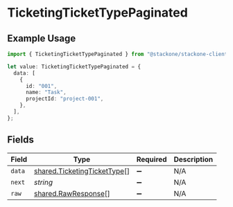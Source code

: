 # TicketingTicketTypePaginated

## Example Usage

```typescript
import { TicketingTicketTypePaginated } from "@stackone/stackone-client-ts/sdk/models/shared";

let value: TicketingTicketTypePaginated = {
  data: [
    {
      id: "001",
      name: "Task",
      projectId: "project-001",
    },
  ],
};
```

## Fields

| Field                                                                             | Type                                                                              | Required                                                                          | Description                                                                       |
| --------------------------------------------------------------------------------- | --------------------------------------------------------------------------------- | --------------------------------------------------------------------------------- | --------------------------------------------------------------------------------- |
| `data`                                                                            | [shared.TicketingTicketType](../../../sdk/models/shared/ticketingtickettype.md)[] | :heavy_minus_sign:                                                                | N/A                                                                               |
| `next`                                                                            | *string*                                                                          | :heavy_minus_sign:                                                                | N/A                                                                               |
| `raw`                                                                             | [shared.RawResponse](../../../sdk/models/shared/rawresponse.md)[]                 | :heavy_minus_sign:                                                                | N/A                                                                               |